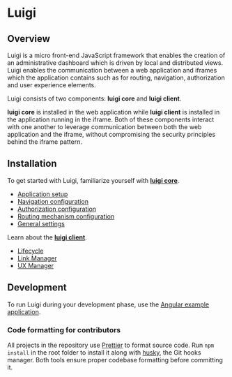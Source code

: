 # Luigi

## Overview

Luigi is a micro front-end JavaScript framework that enables the creation of an administrative dashboard which is driven by local and distributed views. Luigi enables the communication between a web application and iframes which the application contains such as for routing, navigation, authorization and user experience elements.

Luigi consists of two components: **luigi core** and **luigi client**.

 **luigi core** is installed in the web application while **luigi client** is installed in the application running in the iframe. Both of these components interact with one another to leverage communication between both the web application and the iframe, without compromising the security principles behind the iframe pattern.

## Installation

To get started with Luigi, familiarize yourself with **[luigi core](https://github.com/kyma-project/luigi/blob/master/core/README.md)**.

- [Application setup](docs/application-setup.md)
- [Navigation configuration](docs/nav-config.md)
- [Authorization configuration](docs/auth-config.md)
- [Routing mechanism configuration](docs/router-config.md)
- [General settings](docs/general-settings.md)

Learn about the **[luigi client](https://github.com/kyma-project/luigi/blob/master/client/README.md)**.

- [Lifecycle](docs/lifecycle.md)
- [Link Manager](docs/linkmngr.md)
- [UX Manager](docs/uxmngr.md)

## Development

To run Luigi during your development phase, use the [Angular example application](/core/examples/luigi-sample-angular).

### Code formatting for contributors

All projects in the repository use [Prettier](https://prettier.io) to format source code. Run `npm install` in the root folder to install it along with [husky](https://github.com/typicode/husky), the Git hooks manager. Both tools ensure proper codebase formatting before committing it.
